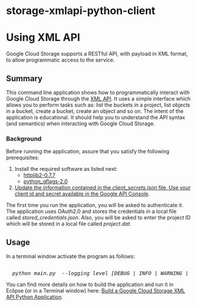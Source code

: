 storage-xmlapi-python-client
============================
<h1>Using XML API</h1>
Google Cloud Storage supports a RESTful API, with payload in XML format, to allow programmatic 
access to the service.
	
<h2>Summary</h2>
This command line application shows how to programmatically interact with Google Cloud Storage through the 
<a href="https://developers.google.com/storage/docs/xml-api-overview" target="_blank">XML API</a>. 
It uses a simple interface which allows you to perform tasks such as: list the buckets in a project, 
list objects in a bucket, create a bucket, create an object and so on. 
The intent of the application is educational. It should help you to understand the API syntax (and semantics) 
when interacting with Google Cloud Storage. 

<h3>Background</h3>
Before running the application, assure that you satisfy the following prerequisites:
<ol>
  <li>Install the required software as listed next:
    <ul>
       <li><a href="http://code.google.com/p/httplib2/wiki/Install" target="_blank">httplib2-0.7.7</li>
       <li><a href="http://code.google.com/p/python-gflags/downloads/list" target="_blank">python_gflags-2.0</li>
    </ul>
  </li>
  <li>Update the information contained in the <i>client_secrets.json</i> file.
      Use your client id and secret available in the 
      <a href="https://code.google.com/apis/console#access" target="_blank">Google API Console</a>.</li>	
</ol>	
	 
The first time you run the application, you will be asked to authenticate it. The application uses OAuth2.0 and stores
the credentials in a local file called <i>stored_credentials.json</i>. 
Also, you will be asked to enter the project ID which will be stored in a local file called <i>project.dat</i>.
	
<h2>Usage</h2>
In a terminal window activate the program as follows:<br/> 

<pre>  
  <i>python main.py  --logging_level [DEBUG | INFO | WARNING | ERROR | CRITICAL] </i> 
</pre>

You can find more details on how to build the application and run it in Eclipse (or in a Terminal window) here: 
<a href="http://acloudysky.com/2014/03/14/build-google-cloud-storage-xml-api-python-application/" target="_blank">Build a Google Cloud Storage XML API Python Application</a>.
